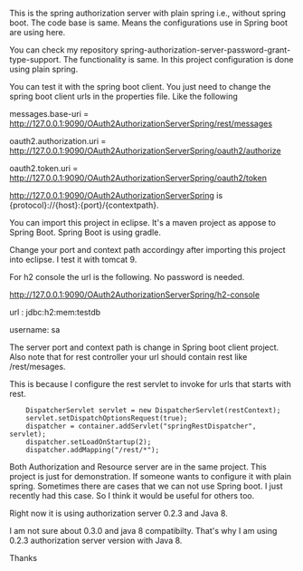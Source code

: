 This is the spring authorization server with plain spring i.e., without spring boot. The code base is same. Means the configurations use in Spring boot are using here.

You can check my repository spring-authorization-server-password-grant-type-support. The functionality is same. In this project configuration is done using plain spring.

You can test it with the spring boot client. You just need to change the spring boot client urls in the properties file. Like the following

messages.base-uri = http://127.0.0.1:9090/OAuth2AuthorizationServerSpring/rest/messages

oauth2.authorization.uri = http://127.0.0.1:9090/OAuth2AuthorizationServerSpring/oauth2/authorize 

oauth2.token.uri = http://127.0.0.1:9090/OAuth2AuthorizationServerSpring/oauth2/token

http://127.0.0.1:9090/OAuth2AuthorizationServerSpring is {protocol}://{host}:{port}/{contextpath}.

You can import this project in eclipse. It's a maven project as appose to Spring Boot. Spring Boot is using gradle.

Change your port and context path accordingy after importing this project into eclipse. I test it with tomcat 9.

For h2 console the url is the following. No password is needed.

http://127.0.0.1:9090/OAuth2AuthorizationServerSpring/h2-console

url     : jdbc:h2:mem:testdb

username: sa

The server port and context path is change in Spring boot client project. Also note that for rest controller your url should contain rest like /rest/mesages.

This is because I configure the rest servlet to invoke for urls that starts with rest.

        DispatcherServlet servlet = new DispatcherServlet(restContext);
        servlet.setDispatchOptionsRequest(true);
        dispatcher = container.addServlet("springRestDispatcher", servlet);
        dispatcher.setLoadOnStartup(2);
        dispatcher.addMapping("/rest/*");

Both Authorization and Resource server are in the same project. This project is just for demonstration. If someone wants to configure it with plain spring. Sometimes there are cases that we can not use Spring boot. I just recently had this case. So I think it would be useful for others too.

Right now it is using authorization server 0.2.3 and Java 8.

I am not sure about 0.3.0 and java 8 compatibilty. That's why I am using 0.2.3 authorization server version with Java 8.

Thanks
